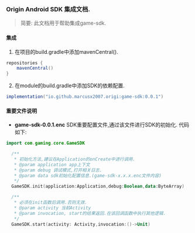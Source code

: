 ### Origin Android SDK 集成文档.

> 简要: 此文档用于帮助集成game-sdk.

#### 集成
  1. 在项目的build.gradle中添加mavenCentral().
  ```gradle
  repositories {
      mavenCentral()
  }
  ```
  2. 在module的build.gradle中添加SDK的依赖配置.
  ```gradle
  implementation("io.github.marcusx2007.origi:game-sdk:0.0.1")
  ```

#### 重要文件说明

* **game-sdk-0.0.1.enc**
  SDK重要配置文件,通过该文件进行SDK的初始化. 代码如下:

```kotlin
import com.gaming.core.GameSDK

  /**
   * 初始化方法,建议在Application的onCreate中进行调用.
   * @param application app上下文
   * @param debug 调试模式,打开相关日志.
   * @param data sdk初始化配置信息.(game-sdk-x.x.x.enc文件内容)
   */
  GameSDK.init(application:Application,debug:Boolean,data:ByteArray)

  /**
   * 必须在init函数后调用.否则无效.
   * @param activity 当前Activity
   * @param invocation, start的结果返回.在该回调函数中执行其他逻辑.
   */
  GameSDK.start(activity: Activity,invocation:()->Unit)
```

